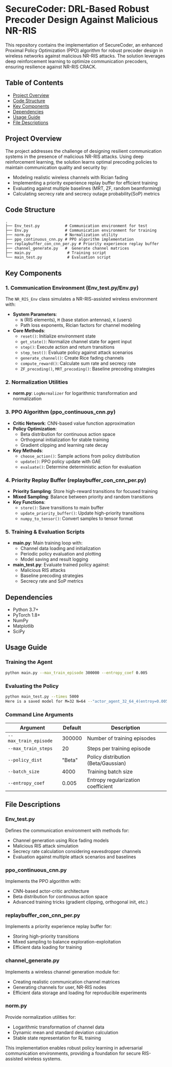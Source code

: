 # SecureCoder: DRL-Based Robust Precoder Design Against Malicious NR-RIS

This repository contains the implementation of SecureCoder, an enhanced Proximal Policy Optimization (PPO) algorithm for robust precoder design in wireless networks against malicious NR-RIS attacks. The solution leverages deep reinforcement learning to optimize communication precoders, ensuring resilience against NR-RIS CRACK.

## Table of Contents
- [Project Overview](#project-overview)
- [Code Structure](#code-structure)
- [Key Components](#key-components)
- [Dependencies](#dependencies)
- [Usage Guide](#usage-guide)
- [File Descriptions](#file-descriptions)

## Project Overview
The project addresses the challenge of designing resilient communication systems in the presence of malicious NR-RIS attacks. Using deep reinforcement learning, the solution learns optimal precoding policies to maintain communication quality and security by:
- Modeling realistic wireless channels with Rician fading
- Implementing a priority experience replay buffer for efficient training
- Evaluating against multiple baselines (MRT, ZF, random beamforming)
- Calculating secrecy rate and secrecy outage probability(SoP) metrics

## Code Structure
```
.
├── Env_test.py           # Communication environment for test
├── Env.py                # Communication environment for training
├── norm.py               # Normalization utility
├── ppo_continuous_cnn.py # PPO algorithm implementation
├── replaybuffer_con_cnn_per.py # Priority experience replay buffer
├── channel_generate.py   #  Generate channel matrices
├── main.py                # Training script
└── main_test.py           # Evaluation script
```

## Key Components

### 1. Communication Environment (Env_test.py/Env.py)
The `NR_RIS_Env` class simulates a NR-RIS-assisted wireless environment with:
- **System Parameters**: 
  - `N` (RIS elements), `M` (base station antennas), `K` (users)
  - Path loss exponents, Rician factors for channel modeling
- **Core Methods**:
  - `reset()`: Initialize environment state
  - `get_state()`: Normalize channel state for agent input
  - `step()`: Execute action and return transitions
  - `step_test()`: Evaluate policy against attack scenarios
  - `generate_channel()`: Create Rice fading channels
  - `compute_reward()`: Calculate sum rate and secrecy rate
  - `ZF_precoding()`, `MRT_precoding()`: Baseline precoding strategies

### 2. Normalization Utilities
- **norm.py**: `LogNormalizer` for logarithmic transformation and normalization

### 3. PPO Algorithm (ppo_continuous_cnn.py)
- **Critic Network**: CNN-based value function approximation
- **Policy Optimization**: 
  - Beta distribution for continuous action space
  - Orthogonal initialization for stable training
  - Gradient clipping and learning rate decay
- **Key Methods**:
  - `choose_action()`: Sample actions from policy distribution
  - `update()`: PPO policy update with GAE
  - `evaluate()`: Determine deterministic action for evaluation

### 4. Priority Replay Buffer (replaybuffer_con_cnn_per.py)
- **Priority Sampling**: Store high-reward transitions for focused training
- **Mixed Sampling**: Balance between priority and random transitions
- **Key Functions**:
  - `store()`: Save transitions to main buffer
  - `update_priority_buffer()`: Update high-priority transitions
  - `numpy_to_tensor()`: Convert samples to tensor format

### 5. Training & Evaluation Scripts
- **main.py**: Main training loop with:
  - Channel data loading and initialization
  - Periodic policy evaluation and plotting
  - Model saving and result logging
- **main_test.py**: Evaluate trained policy against:
  - Malicious RIS attacks
  - Baseline precoding strategies
  - Secrecy rate and SoP metrics

## Dependencies
- Python 3.7+
- PyTorch 1.8+
- NumPy
- Matplotlib
- SciPy

## Usage Guide

### Training the Agent
```bash
python main.py --max_train_episode 300000 --entropy_coef 0.005
```

### Evaluating the Policy
```bash
python main_test.py --times 5000
Here is a saved model for M=32 N=64 --"actor_agent_32_64_4(entroy=0.005)(per_log2_ris2_no_fixed_rewardNorm).pth"
```

### Command Line Arguments
| Argument              | Default | Description                          |
|-----------------------|---------|--------------------------------------|
| `--max_train_episode` | 300000  | Number of training episodes          |
| `--max_train_steps`   | 20      | Steps per training episode           |
| `--policy_dist`       | "Beta"  | Policy distribution (Beta/Gaussian)  |
| `--batch_size`        | 4000    | Training batch size                  |
| `--entropy_coef`      | 0.005   | Entropy regularization coefficient   |

## File Descriptions

### Env_test.py
Defines the communication environment with methods for:
- Channel generation using Rice fading models
- Malicious RIS attack simulation
- Secrecy rate calculation considering eavesdropper channels
- Evaluation against multiple attack scenarios and baselines

### ppo_continuous_cnn.py
Implements the PPO algorithm with:
- CNN-based actor-critic architecture
- Beta distribution for continuous action space
- Advanced training tricks (gradient clipping, orthogonal init, etc.)

### replaybuffer_con_cnn_per.py
Implements a priority experience replay buffer for:
- Storing high-priority transitions
- Mixed sampling to balance exploration-exploitation
- Efficient data loading for training

### channel_generate.py
Implements a wireless channel generation module for:
- Creating realistic communication channel matrices
- Generating channels for user, NR-RIS nodes
- Efficient data storage and loading for reproducible experiments
  
### norm.py
Provide normalization utilities for:
- Logarithmic transformation of channel data
- Dynamic mean and standard deviation calculation
- Stable state representation for RL training

This implementation enables robust policy learning in adversarial communication environments, providing a foundation for secure RIS-assisted wireless systems.
